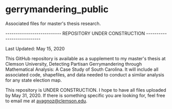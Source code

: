 # gerrymandering_public
Associated files for master's thesis research.

--------------------------- REPOSITORY UNDER CONSTRUCTION ---------------------------

Last Updated: May 15, 2020

This GitHub repository is available as a supplement to my master's thesis at Clemson University, Detecting Partisan Gerrymandering through Mathematical Analysis: A Case Study of South Carolina. It will include all associated code, shapefiles, and data needed to conduct a similar analysis for any state election map.

This repository is UNDER CONSTRUCTION. I hope to have all files uploaded by May 31, 2020. If there is something specific you are looking for, feel free to email me at avagnoz@clemson.edu.
